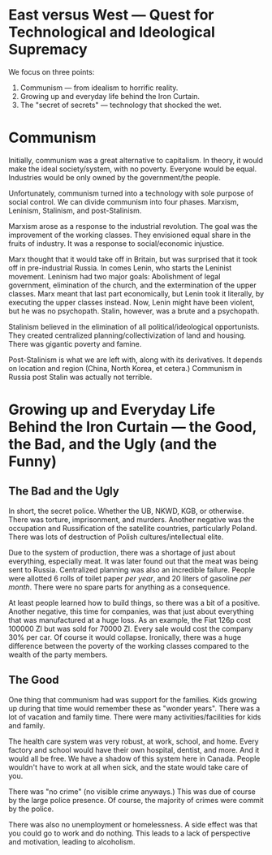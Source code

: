 # East versus West — Quest for Technological and Ideological Supremacy

We focus on three points:

1. Communism — from idealism to horrific reality.
2. Growing up and everyday life behind the Iron Curtain.
3. The "secret of secrets" — technology that shocked the wet.

# Communism

Initially, communism was a great alternative to capitalism. In theory, it would make the ideal society/system, with no poverty. Everyone would be equal. Industries would be only owned by the government/the people.

Unfortunately, communism turned into a technology with sole purpose of social control. We can divide communism into four phases. Marxism, Leninism, Stalinism, and post-Stalinism.

Marxism arose as a response to the industrial revolution. The goal was the improvement of the working classes. They envisioned equal share in the fruits of industry. It was a response to social/economic injustice.

Marx thought that it would take off in Britain, but was surprised that it took off in pre-industrial Russia. In comes Lenin, who starts the Leninist movement. Leninism had two major goals: Abolishment of legal government, elimination of the church, and the extermination of the upper classes. Marx meant that last part economically, but Lenin took it literally, by executing the upper classes instead. Now, Lenin might have been violent, but he was no psychopath. Stalin, however, was a brute and a psychopath.

Stalinism believed in the elimination of all political/ideological opportunists. They created centralized planning/collectivization of land and housing. There was gigantic poverty and famine.

Post-Stalinism is what we are left with, along with its derivatives. It depends on location and region (China, North Korea, et cetera.) Communism in Russia post Stalin was actually not terrible.

# Growing up and Everyday Life Behind the Iron Curtain — the Good, the Bad, and the Ugly (and the Funny)

## The Bad and the Ugly

In short, the secret police. Whether the UB, NKWD, KGB, or otherwise. There was torture, imprisonment, and murders. Another negative was the occupation and Russification of the satellite countries, particularly Poland. There was lots of destruction of Polish cultures/intellectual elite.

Due to the system of production, there was a shortage of just about everything, especially meat. It was later found out that the meat was being sent to Russia. Centralized planning was also an incredible failure. People were allotted 6 rolls of toilet paper *per year*, and 20 liters of gasoline *per month*. There were no spare parts for anything as a consequence.

At least people learned how to build things, so there was a bit of a positive. Another negative, this time for companies, was that just about everything that was manufactured at a huge loss. As an example, the Fiat 126p cost 100000 Zl but was sold for 70000 Zl. Every sale would cost the company 30% per car. Of course it would collapse. Ironically, there was a huge difference between the poverty of the working classes compared to the wealth of the party members.

## The Good

One thing that communism had was support for the families. Kids growing up during that time would remember these as "wonder years". There was a lot of vacation and family time. There were many activities/facilities for kids and family.

The health care system was very robust, at work, school, and home. Every factory and school would have their own hospital, dentist, and more. And it would all be free. We have a shadow of this system here in Canada. People wouldn't have to work at all when sick, and the state would take care of you.

There was "no crime" (no visible crime anyways.) This was due of course by the large police presence. Of course, the majority of crimes were commit by the police.

There was also no unemployment or homelessness. A side effect was that you could go to work and do nothing. This leads to a lack of perspective and motivation, leading to alcoholism.